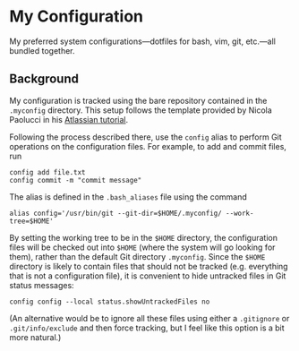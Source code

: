 # My Configuration

My preferred system configurations—dotfiles for bash, vim, git, etc.—all bundled together.


## Background

My configuration is tracked using the bare repository contained in the `.myconfig` directory.
This setup follows the template provided by Nicola Paolucci in his [Atlassian tutorial](https://www.atlassian.com/git/tutorials/dotfiles).

Following the process described there, use the `config` alias to perform Git operations on the configuration files.
For example, to add and commit files, run

```
config add file.txt
config commit -m "commit message"
```

The alias is defined in the `.bash_aliases` file using the command

```
alias config='/usr/bin/git --git-dir=$HOME/.myconfig/ --work-tree=$HOME'
```

By setting the working tree to be in the `$HOME` directory, the configuration files will be checked out into `$HOME` (where the system will go looking for them), rather than the default Git directory `.myconfig`.
Since the `$HOME` directory is likely to contain files that should not be tracked (e.g. everything that is not a configuration file), it is convenient to hide untracked files in Git status messages:

```
config config --local status.showUntrackedFiles no
```

(An alternative would be to ignore all these files using either a `.gitignore` or `.git/info/exclude` and then force tracking, but I feel like this option is a bit more natural.)

